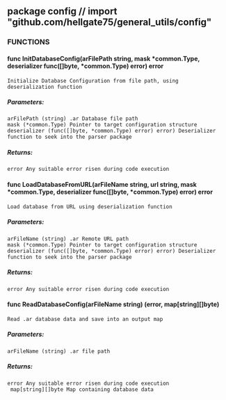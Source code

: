 ## package config // import "github.com/hellgate75/general_utils/config"


### FUNCTIONS

#### func InitDatabaseConfig(arFilePath string, mask *common.Type, deserializer func([]byte, *common.Type) error) error
    Initialize Database Configuration from file path, using deserialization function
#####    Parameters:
    arFilePath (string) .ar Database file path
    mask (*common.Type) Pointer to target configuration structure
    deserializer (func([]byte, *common.Type) error) error) Deserializer function to seek into the parser package
#####    Returns:
    error Any suitable error risen during code execution

#### func LoadDatabaseFromURL(arFileName string, url string, mask *common.Type, deserializer func([]byte, *common.Type) error) error
    Load database from URL using deserialization function
#####    Parameters:
    arFileName (string) .ar Remote URL path
    mask (*common.Type) Pointer to target configuration structure
    deserializer (func([]byte, *common.Type) error) error) Deserializer function to seek into the parser package
#####    Returns:
    error Any suitable error risen during code execution

#### func ReadDatabaseConfig(arFileName string) (error, map\[string\][]byte)
    Read .ar database data and save into an output map
#####    Parameters:
    arFileName (string) .ar file path
#####    Returns:
    error Any suitable error risen during code execution
     map[string][]byte Map containing database data
